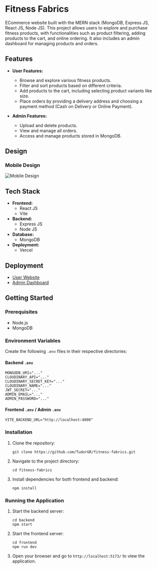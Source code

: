 # Fitness Fabrics

ECommerce website built with the MERN stack (MongoDB, Express JS, React JS, Node JS). This project allows users to explore and purchase fitness products, with functionalities such as product filtering, adding products to the cart, and online ordering. It also includes an admin dashboard for managing products and orders.

## Features

- **User Features:**
  - Browse and explore various fitness products.
  - Filter and sort products based on different criteria.
  - Add products to the cart, including selecting product variants like size.
  - Place orders by providing a delivery address and choosing a payment method (Cash on Delivery or Online Payment).

- **Admin Features:**
  - Upload and delete products.
  - View and manage all orders.
  - Access and manage products stored in MongoDB.
 
## Design

### Mobile Design
![Mobile Design](https://github.com/user-attachments/assets/64572805-f61c-4325-848b-5a22080ca7c4)

## Tech Stack

- **Frontend:**
  - React JS
  - Vite
- **Backend:**
  - Express JS
  - Node JS
- **Database:**
  - MongoDB
- **Deployment:**
  - Vercel

## Deployment

- [User Website](https://fitness-fabrics.vercel.app/)
- [Admin Dashboard](https://fitness-fabrics-admin.vercel.app/)

## Getting Started

### Prerequisites

- Node.js
- MongoDB

### Environment Variables

Create the following `.env` files in their respective directories:

#### Backend `.env`

```
MONGODB_URI="..."
CLOUDINARY_API="..."
CLOUDINARY_SECRET_KEY="..."
CLOUDINARY_NAME="..."
JWT_SECRET="..."
ADMIN_EMAIL="..."
ADMIN_PASSWORD="..."
```

#### Frontend `.env` / Admin `.env`

```
VITE_BACKEND_URL="http://localhost:4000"
```

### Installation

1. Clone the repository:
   ```
   git clone https://github.com/TudorGR/fitness-fabrics.git
   ```
2. Navigate to the project directory:
   ```
   cd fitness-fabrics
   ```
3. Install dependencies for both frontend and backend:
   ```
   npm install
   ```
### Running the Application

1. Start the backend server:
   ```
   cd backend
   npm start
   ```
2. Start the frontend server:
   ```
   cd frontend
   npm run dev
   ```
3. Open your browser and go to `http://localhost:5173/` to view the application.
